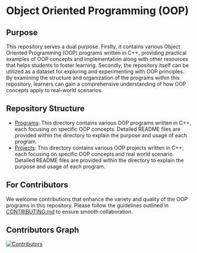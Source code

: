 # Object Oriented Programming (OOP) 

## Purpose
This repository serves a dual purpose. Firstly, it contains various Object Oriented Programming (OOP) programs written in C++, providing practical examples of OOP concepts and implementation along with other resources that helps students to foster learning. Secondly, the repository itself can be utilized as a dataset for exploring and experimenting with OOP principles. By examining the structure and organization of the programs within this repository, learners can gain a comprehensive understanding of how OOP concepts apply to real-world scenarios.

## Repository Structure
- [Programs](./programs/README.md): This directory contains various OOP programs written in C++, each focusing on specific OOP concepts. Detailed README files are provided within the directory to explain the purpose and usage of each program.
- [Projects](./projects/README.md): This directory contains various OOP projects written in C++, each focusing on specific OOP concepts and real world scenario. Detailed README files are provided within the directory to explain the purpose and usage of each program.

## For Contributors
We welcome contributions that enhance the variety and quality of the OOP programs in this repository. Please follow the guidelines outlined in [CONTRIBUTING.md](./CONTRIBUTING.md) to ensure smooth collaboration.

## Contributors Graph
[![Contributors](https://contrib.rocks/image?repo=computerclubkec/oop)](https://github.com/computerclubkec/oop/graphs/contributors)
